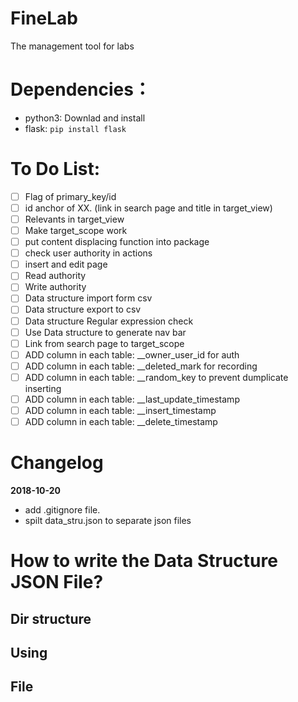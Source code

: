 # FineLab
The management tool for labs


# Dependencies： 
* python3: Downlad and install
* flask: `pip install flask`



# To Do List:
- [ ] Flag of primary_key/id
- [ ] id anchor of XX. (link in search page and title in target_view)
- [ ] Relevants in target_view
- [ ] Make target_scope work
- [ ] put content displacing function into package
- [ ] check user authority in actions
- [ ] insert and edit page
- [ ] Read authority
- [ ] Write authority
- [ ] Data structure import form csv
- [ ] Data structure export to csv
- [ ] Data structure Regular expression check
- [ ] Use Data structure to generate nav bar
- [ ] Link from search page to target_scope 
- [ ] ADD column in each table: __owner_user_id              for auth
- [ ] ADD column in each table: __deleted_mark               for recording
- [ ] ADD column in each table: __random_key                 to prevent dumplicate inserting 
- [ ] ADD column in each table: __last_update_timestamp      
- [ ] ADD column in each table: __insert_timestamp 
- [ ] ADD column in each table: __delete_timestamp

# Changelog
**2018-10-20**
- add .gitignore file.
- spilt data_stru.json to separate json files

# How to write the Data Structure JSON File?
## Dir structure

## Using

## File
